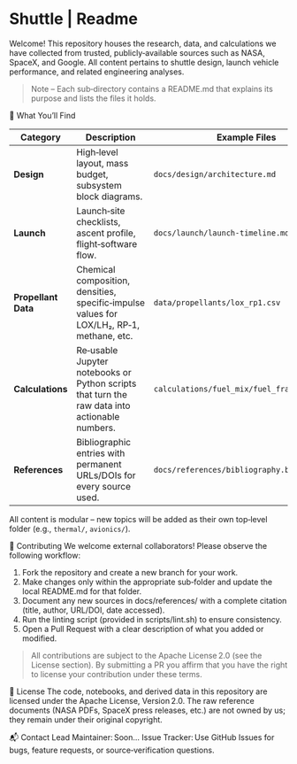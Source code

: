 # Shuttle | Readme

Welcome! This repository houses the research, data, and calculations we have collected from trusted, publicly‑available sources such as NASA, SpaceX, and Google. All content pertains to shuttle design, launch vehicle performance, and related engineering analyses.

> Note – Each sub‑directory contains a README.md that explains its purpose and lists the files it holds.

🔎 What You’ll Find

| Category        | Description                                                                                          | Example Files                                   |
|-----------------|------------------------------------------------------------------------------------------------------|-------------------------------------------------|
| **Design**      | High‑level layout, mass budget, subsystem block diagrams.                                            | `docs/design/architecture.md`                  |
| **Launch**      | Launch‑site checklists, ascent profile, flight‑software flow.                                        | `docs/launch/launch-timeline.md`               |
| **Propellant Data** | Chemical composition, densities, specific‑impulse values for LOX/LH₂, RP‑1, methane, etc.           | `data/propellants/lox_rp1.csv`                 |
| **Calculations**   | Re‑usable Jupyter notebooks or Python scripts that turn the raw data into actionable numbers.      | `calculations/fuel_mix/fuel_fraction.ipynb`    |
| **References**     | Bibliographic entries with permanent URLs/DOIs for every source used.                            | `docs/references/bibliography.bib`             |

All content is modular – new topics will be added as their own top‑level folder (e.g., `thermal/`, `avionics/`).

🤝 Contributing
We welcome external collaborators! Please observe the following workflow:

1. Fork the repository and create a new branch for your work.
2. Make changes only within the appropriate sub‑folder and update the local README.md for that folder.
3. Document any new sources in docs/references/ with a complete citation (title, author, URL/DOI, date accessed).
4. Run the linting script (provided in scripts/lint.sh) to ensure consistency.
5. Open a Pull Request with a clear description of what you added or modified.
> All contributions are subject to the Apache License 2.0 (see the License section). By submitting a PR you affirm that you have the right to license your contribution under these terms.

📜 License
The code, notebooks, and derived data in this repository are licensed under the Apache License, Version 2.0.
The raw reference documents (NASA PDFs, SpaceX press releases, etc.) are not owned by us; they remain under their original copyright.

📬 Contact
Lead Maintainer: Soon...
Issue Tracker: Use GitHub Issues for bugs, feature requests, or source‑verification questions.

